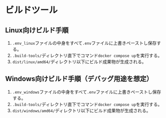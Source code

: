 # ビルドツール

## Linux向けビルド手順

1. `.env_linux`ファイルの中身をすべて`.env`ファイルに上書きペーストし保存する。
1. `.build-tools/`ディレクトリ直下でコマンド`docker compose up`を実行する。
1. `dist/linux/amd64/`ディレクトリ以下にビルド成果物が生成される。

## Windows向けビルド手順（デバッグ用途を想定）

1. `.env_windows`ファイルの中身をすべて`.env`ファイルに上書きペーストし保存する。
1. `.build-tools/`ディレクトリ直下でコマンド`docker compose up`を実行する。
1. `dist/windows/amd64/`ディレクトリ以下にビルド成果物が生成される。
